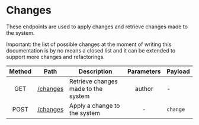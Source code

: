# Changes

These endpoints are used to apply changes and retrieve changes made to the system.

Important: the list of possible changes at the moment of writing this documentation is by no means a closed list and it can be extended to support more changes and refactorings.

| Method | Path                            | Description                                                 | Parameters | Payload  |
| :----: | ------------------------------- | ----------------------------------------------------------- | :--------: | -------- |
|  GET   | [/changes](get.md)              | Retrieve changes made to the system                         |   author   | -        |
|  POST  | [/changes](post.md)             | Apply a change to the system                                |     -      | `change` |